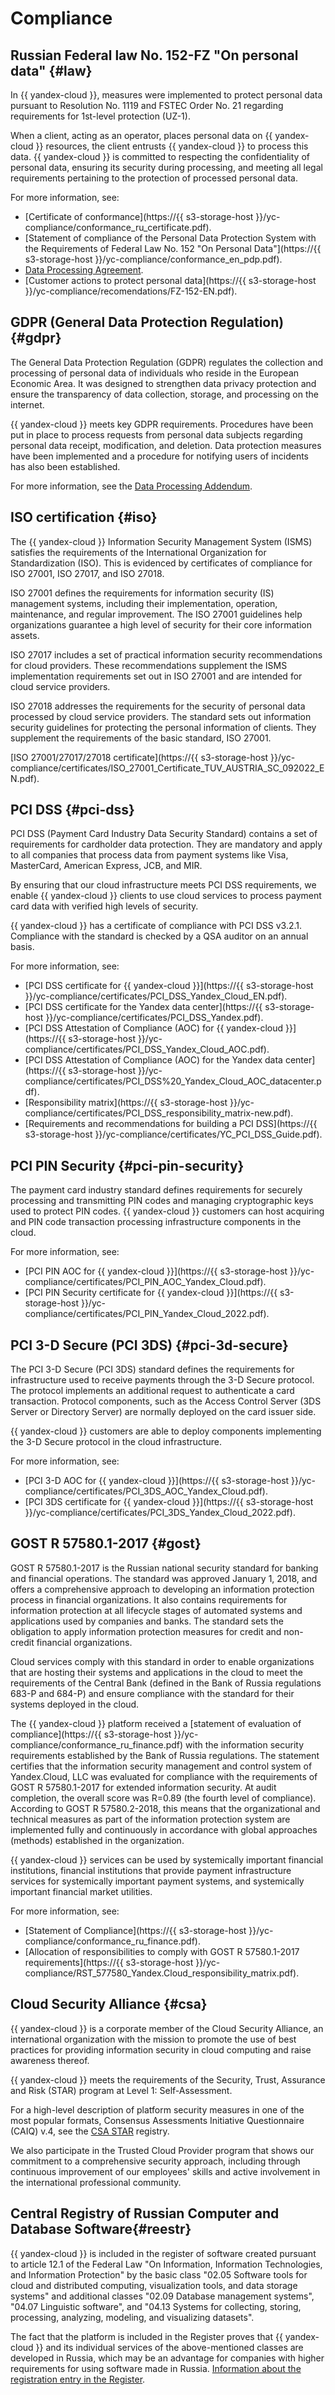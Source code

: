 # Compliance


## Russian Federal law No. 152-FZ "On personal data" {#law}

In {{ yandex-cloud }}, measures were implemented to protect personal data pursuant to Resolution No. 1119 and FSTEC Order No. 21 regarding requirements for 1st-level protection (UZ-1).

When a client, acting as an operator, places personal data on {{ yandex-cloud }} resources, the client entrusts {{ yandex-cloud }} to process this data. {{ yandex-cloud }} is committed to respecting the confidentiality of personal data, ensuring its security during processing, and meeting all legal requirements pertaining to the protection of processed personal data.

For more information, see:

* [Certificate of conformance](https://{{ s3-storage-host }}/yc-compliance/conformance_ru_certificate.pdf).
* [Statement of compliance of the Personal Data Protection System with the Requirements of Federal Law No. 152 "On Personal Data"](https://{{ s3-storage-host }}/yc-compliance/conformance_en_pdp.pdf).
* [Data Processing Agreement](https://yandex.ru/legal/cloud_dpa/?lang=en).
* [Customer actions to protect personal data](https://{{ s3-storage-host }}/yc-compliance/recomendations/FZ-152-EN.pdf).

## GDPR (General Data Protection Regulation) {#gdpr}

The General Data Protection Regulation (GDPR) regulates the collection and processing of personal data of individuals who reside in the European Economic Area. It was designed to strengthen data privacy protection and ensure the transparency of data collection, storage, and processing on the internet.

{{ yandex-cloud }} meets key GDPR requirements. Procedures have been put in place to process requests from personal data subjects regarding personal data receipt, modification, and deletion. Data protection measures have been implemented and a procedure for notifying users of incidents has also been established.

For more information, see the [Data Processing Addendum](https://yandex.com/legal/cloud_dpa/).


## ISO certification {#iso}


The {{ yandex-cloud }} Information Security Management System (ISMS) satisfies the requirements of the International Organization for Standardization (ISO). This is evidenced by certificates of compliance for ISO 27001, ISO 27017, and ISO 27018.

ISO 27001 defines the requirements for information security (IS) management systems, including their implementation, operation, maintenance, and regular improvement. The ISO 27001 guidelines help organizations guarantee a high level of security for their core information assets.

ISO 27017 includes a set of practical information security recommendations for cloud providers. These recommendations supplement the ISMS implementation requirements set out in ISO 27001 and are intended for cloud service providers.

ISO 27018 addresses the requirements for the security of personal data processed by cloud service providers. The standard sets out information security guidelines for protecting the personal information of clients. They supplement the requirements of the basic standard, ISO 27001.

[ISO 27001/27017/27018 certificate](https://{{ s3-storage-host }}/yc-compliance/certificates/ISO_27001_Certificate_TUV_AUSTRIA_SC_092022_EN.pdf).




## PCI DSS {#pci-dss}

PCI DSS (Payment Card Industry Data Security Standard) contains a set of requirements for cardholder data protection. They are mandatory and apply to all companies that process data from payment systems like Visa, MasterCard, American Express, JCB, and MIR.

By ensuring that our cloud infrastructure meets PCI DSS requirements, we enable {{ yandex-cloud }} clients to use cloud services to process payment card data with verified high levels of security.

{{ yandex-cloud }} has a certificate of compliance with PCI DSS v3.2.1. Compliance with the standard is checked by a QSA auditor on an annual basis.

For more information, see:

* [PCI DSS certificate for {{ yandex-cloud }}](https://{{ s3-storage-host }}/yc-compliance/certificates/PCI_DSS_Yandex_Cloud_EN.pdf).
* [PCI DSS certificate for the Yandex data center](https://{{ s3-storage-host }}/yc-compliance/certificates/PCI_DSS_Yandex.pdf).
* [PCI DSS Attestation of Compliance (AOC) for {{ yandex-cloud }}](https://{{ s3-storage-host }}/yc-compliance/certificates/PCI_DSS_Yandex_Cloud_AOC.pdf).
* [PCI DSS Attestation of Compliance (AOC) for the Yandex data center](https://{{ s3-storage-host }}/yc-compliance/certificates/PCI_DSS%20_Yandex_Cloud_AOC_datacenter.pdf).
* [Responsibility matrix](https://{{ s3-storage-host }}/yc-compliance/certificates/PCI_DSS_responsibility_matrix-new.pdf).
* [Requirements and recommendations for building a PCI DSS](https://{{ s3-storage-host }}/yc-compliance/certificates/YC_PCI_DSS_Guide.pdf).

## PCI PIN Security {#pci-pin-security}

The payment card industry standard defines requirements for securely processing and transmitting PIN codes and managing cryptographic keys used to protect PIN codes. {{ yandex-cloud }} customers can host acquiring and PIN code transaction processing infrastructure components in the cloud.

For more information, see:

* [PCI PIN AOC for {{ yandex-cloud }}](https://{{ s3-storage-host }}/yc-compliance/certificates/PCI_PIN_AOC_Yandex_Cloud.pdf).
* [PCI PIN Security certificate for {{ yandex-cloud }}](https://{{ s3-storage-host }}/yc-compliance/certificates/PCI_PIN_Yandex_Cloud_2022.pdf).

## PCI 3-D Secure (PCI 3DS) {#pci-3d-secure}

The PCI 3-D Secure (PCI 3DS) standard defines the requirements for infrastructure used to receive payments through the 3-D Secure protocol. The protocol implements an additional request to authenticate a card transaction. Protocol components, such as the Access Control Server (3DS Server or Directory Server) are normally deployed on the card issuer side.

{{ yandex-cloud }} customers are able to deploy components implementing the 3-D Secure protocol in the cloud infrastructure.

For more information, see:

* [PCI 3-D AOC for {{ yandex-cloud }}](https://{{ s3-storage-host }}/yc-compliance/certificates/PCI_3DS_AOC_Yandex_Cloud.pdf).
* [PCI 3DS certificate for {{ yandex-cloud }}](https://{{ s3-storage-host }}/yc-compliance/certificates/PCI_3DS_Yandex_Cloud_2022.pdf).

## GOST R 57580.1-2017 {#gost}

GOST R 57580.1-2017 is the Russian national security standard for banking and financial operations. The standard was approved January 1, 2018, and offers a comprehensive approach to developing an information protection process in financial organizations. It also contains requirements for information protection at all lifecycle stages of automated systems and applications used by companies and banks. The standard sets the obligation to apply information protection measures for credit and non-credit financial organizations.

Cloud services comply with this standard in order to enable organizations that are hosting their systems and applications in the cloud to meet the requirements of the Central Bank (defined in the Bank of Russia regulations 683-P and 684-P) and ensure compliance with the standard for their systems deployed in the cloud.

The {{ yandex-cloud }} platform received a [statement of evaluation of compliance](https://{{ s3-storage-host }}/yc-compliance/conformance_ru_finance.pdf) with the information security requirements established by the Bank of Russia regulations. The statement certifies that the information security management and control system of Yandex.Cloud, LLC was evaluated for compliance with the requirements of GOST R 57580.1-2017 for extended information security. At audit completion, the overall score was R=0.89 (the fourth level of compliance). According to GOST R 57580.2-2018, this means that the organizational and technical measures as part of the information protection system are implemented fully and continuously in accordance with global approaches (methods) established in the organization.

{{ yandex-cloud }} services can be used by systemically important financial institutions, financial institutions that provide payment infrastructure services for systemically important payment systems, and systemically important financial market utilities.

For more information, see:

* [Statement of Compliance](https://{{ s3-storage-host }}/yc-compliance/conformance_ru_finance.pdf).
* [Allocation of responsibilities to comply with GOST R 57580.1-2017 requirements](https://{{ s3-storage-host }}/yc-compliance/RST_577580_Yandex.Cloud_responsibility_matrix.pdf).

## Cloud Security Alliance {#csa}

{{ yandex-cloud }} is a corporate member of the Cloud Security Alliance, an international organization with the mission to promote the use of best practices for providing information security in cloud computing and raise awareness thereof.

{{ yandex-cloud }} meets the requirements of the Security, Trust, Assurance and Risk (STAR) program at Level 1: Self-Assessment.

For a high-level description of platform security measures in one of the most popular formats, Consensus Assessments Initiative Questionnaire (CAIQ) v.4, see the [CSA STAR](https://cloudsecurityalliance.org/star/registry/yandex-cloud/services/yandex-cloud/) registry.

We also participate in the Trusted Cloud Provider program that shows our commitment to a comprehensive security approach, including through continuous improvement of our employees' skills and active involvement in the international professional community.

## Central Registry of Russian Computer and Database Software{#reestr}

{{ yandex-cloud }} is included in the register of software created pursuant to article 12.1 of the Federal Law "On Information, Information Technologies, and Information Protection" by the basic class "02.05 Software tools for cloud and distributed computing, visualization tools, and data storage systems" and additional classes "02.09 Database management systems", "04.07 Linguistic software", and "04.13 Systems for collecting, storing, processing, analyzing, modeling, and visualizing datasets".

The fact that the platform is included in the Register proves that {{ yandex-cloud }} and its individual services of the above-mentioned classes are developed in Russia, which may be an advantage for companies with higher requirements for using software made in Russia. [Information about the registration entry in the Register](https://reestr.digital.gov.ru/reestr/310636/?sphrase_id=583415).

